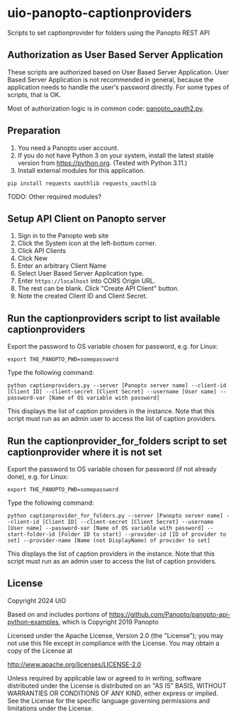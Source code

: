 # uio-panopto-captionproviders

Scripts to set captionprovider for folders using the Panopto REST API

## Authorization as User Based Server Application
These scripts are authorized based on User Based Server Application. User Based Server Application is not recommended in general, because the application needs to handle the user's password directly. For some types of scripts, that is OK.

Most of authorization logic is in common code: [panopto_oauth2.py](common/panopto_oauth2.py).

## Preparation
1. You need a Panopto user account.
2. If you do not have Python 3 on your system, install the latest stable version from https://python.org. (Tested with Python 3.11.)
3. Install external modules for this application.
```
pip install requests oauthlib requests_oauthlib
```
TODO: Other required modules?

## Setup API Client on Panopto server
1. Sign in to the Panopto web site
2. Click the System icon at the left-bottom corner.
3. Click API Clients
4. Click New
5. Enter an arbitrary Client Name
6. Select User Based Server Application type.
7. Enter ```https://localhost``` into CORS Origin URL.
8. The rest can be blank. Click "Create API Client" button.
9. Note the created Client ID and Client Secret.

## Run the captionproviders script to list available captionproviders

Export the password to OS variable chosen for password, e.g. for Linux:

```
export THE_PANOPTO_PWD=somepassword
```

Type the following command:

```
python captionproviders.py --server [Panopto server name] --client-id [Client ID] --client-secret [Client Secret] --username [User name] --password-var [Name of OS variable with password]

```
This displays the list of caption providers in the instance. 
Note that this script must run as an admin user to access the list of caption providers.

## Run the captionprovider_for_folders script to set captionprovider where it is not set

Export the password to OS variable chosen for password (if not already done), e.g. for Linux:

```
export THE_PANOPTO_PWD=somepassword
```

Type the following command:

```
python captionprovider_for_folders.py --server [Panopto server name] --client-id [Client ID] --client-secret [Client Secret] --username [User name] --password-var [Name of OS variable with password] --start-folder-id [Folder ID to start] --provider-id [ID of provider to set] --provider-name [Name (not DisplayName) of provider to set]
```
This displays the list of caption providers in the instance. 
Note that this script must run as an admin user to access the list of caption providers.


## License
Copyright 2024 UiO

Based on and includes portions of https://github.com/Panopto/panopto-api-python-examples,  which is Copyright 2019 Panopto

Licensed under the Apache License, Version 2.0 (the "License");
you may not use this file except in compliance with the License.
You may obtain a copy of the License at

http://www.apache.org/licenses/LICENSE-2.0

Unless required by applicable law or agreed to in writing, software
distributed under the License is distributed on an "AS IS" BASIS,
WITHOUT WARRANTIES OR CONDITIONS OF ANY KIND, either express or implied.
See the License for the specific language governing permissions and
limitations under the License.
